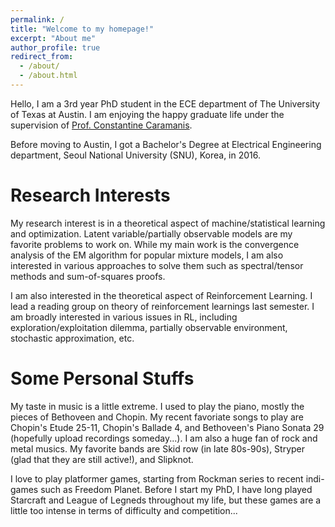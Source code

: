 ```yaml
---
permalink: /
title: "Welcome to my homepage!"
excerpt: "About me"
author_profile: true
redirect_from: 
  - /about/
  - /about.html
---
```


Hello, I am a 3rd year PhD student in the ECE department of The University of Texas at Austin. I am enjoying the happy graduate life under the supervision of [Prof. Constantine Caramanis](http://users.ece.utexas.edu/~cmcaram/constantine_caramanis/Home.html). 

Before moving to Austin, I got a Bachelor's Degree at Electrical Engineering department, Seoul National University (SNU), Korea, in 2016. 

Research Interests
======
My research interest is in a theoretical aspect of machine/statistical learning and optimization. Latent variable/partially observable models are my favorite problems to work on. While my main work is the convergence analysis of the EM algorithm for popular mixture models, I am also interested in various approaches to solve them such as spectral/tensor methods and sum-of-squares proofs.

I am also interested in the theoretical aspect of Reinforcement Learning. I lead a reading group on theory of reinforcement learnings last semester. I am broadly interested in various issues in RL, including exploration/exploitation dilemma, partially observable environment, stochastic approximation, etc. 

Some Personal Stuffs
======
My taste in music is a little extreme. I used to play the piano, mostly the pieces of Bethoveen and Chopin. My recent favoriate songs to play are Chopin's Etude 25-11, Chopin's Ballade 4, and Bethoveen's Piano Sonata 29 (hopefully upload recordings someday...). I am also a huge fan of rock and metal musics. My favorite bands are Skid row (in late 80s-90s), Stryper (glad that they are still active!), and Slipknot. 

I love to play platformer games, starting from Rockman series to recent indi-games such as Freedom Planet. Before I start my PhD, I have long played Starcraft and League of Legneds throughout my life, but these games are a little too intense in terms of difficulty and competition...
